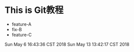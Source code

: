 # This is Git教程

 - feature-A
 - fix-B
 - feature-C


Sun May  6 16:43:36 CST 2018
Sun May 13 13:42:17 CST 2018
